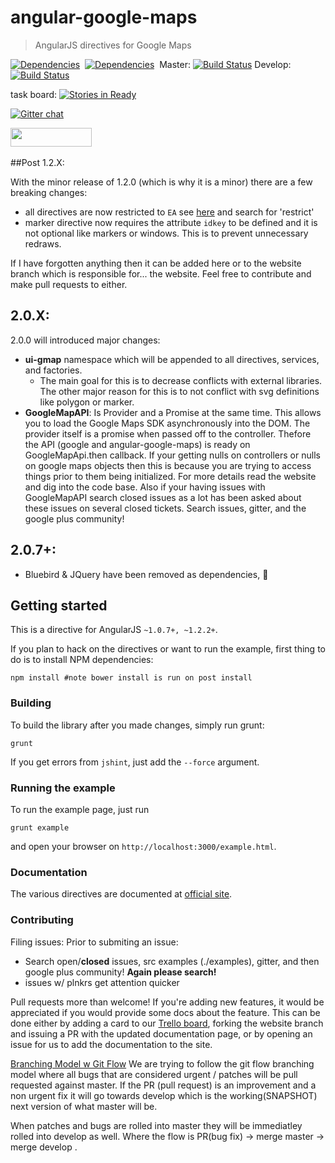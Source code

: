 # angular-google-maps

> AngularJS directives for Google Maps


[![Dependencies](https://david-dm.org/angular-ui/angular-google-maps.svg)](https://david-dm.org/angular-ui/angular-google-maps)&nbsp; 
[![Dependencies](https://david-dm.org/angular-ui/angular-google-maps/dev-status.svg)](https://david-dm.org/angular-ui/angular-google-maps)&nbsp; 
Master: [![Build Status](https://travis-ci.org/angular-ui/angular-google-maps.svg?branch=master)](https://travis-ci.org/angular-ui/angular-google-maps)
Develop: [![Build Status](https://travis-ci.org/angular-ui/angular-google-maps.svg?branch=develop)](https://travis-ci.org/angular-ui/angular-google-maps)

task board: [![Stories in Ready](https://badge.waffle.io/angular-ui/angular-google-maps.png?label=ready&title=Ready)](https://waffle.io/angular-ui/angular-google-maps)

[![Gitter chat](https://badges.gitter.im/angular-ui/angular-google-maps.svg)](https://gitter.im/angular-ui/angular-google-maps)

<img src="http://benschwarz.github.io/bower-badges/badge@2x.png?pkgname=angular-google-maps" width="130" height="30">&nbsp;

##Post 1.2.X:

With the minor release of 1.2.0 (which is why it is a minor) there are a few breaking changes:

- all directives are now restricted to ```EA``` see [here](https://docs.angularjs.org/guide/directive) and search for 'restrict'
- marker directive now requires the attribute ```idkey``` to be defined and it is not optional like markers or windows. This is to prevent unnecessary redraws.

If I have forgotten anything then it can be added here or to the website branch which is responsible for... the website. Feel free to contribute and make pull requests to either.

## 2.0.X:
2.0.0 will introduced major changes:
- **ui-gmap** namespace which will be appended to all directives, services, and factories.
  - The main goal for this is to decrease conflicts with external libraries. The other major reason for this is to not conflict with svg definitions like polygon or marker.
- **GoogleMapAPI**: Is Provider and a Promise at the same time. This allows you to load the Google Maps SDK asynchronously into the DOM. The provider itself is a promise when passed off to the controller. Thefore the API (google and angular-google-maps) is ready on GoogleMapApi.then callback. If your getting nulls on controllers or nulls on google maps objects then this is because you are trying to access things prior to them being initialized. For more details read the website and dig into the code base. Also if your having issues with GoogleMapAPI search closed issues as a lot has been asked about these issues on several closed tickets. Search issues, gitter, and the google plus community!

## 2.0.7+:
- Bluebird & JQuery have been removed as dependencies, :clap:

## Getting started
This is a directive for AngularJS `~1.0.7+, ~1.2.2+`.

If you plan to hack on the directives or want to run the example, first thing to do is to install NPM dependencies:

```shell
npm install #note bower install is run on post install 
```

### Building
To build the library after you made changes, simply run grunt:

```shell
grunt
```

If you get errors from `jshint`, just add the `--force` argument.

### Running the example
To run the example page, just run

```shell
grunt example
```

and open your browser on `http://localhost:3000/example.html`.

### Documentation
The various directives are documented at [official site](http://angular-google-maps.org).

### Contributing

Filing issues: 
 Prior to submiting an issue:
- Search open/**closed** issues, src examples (./examples), gitter, and then google plus community! **Again please search!**
- issues w/ plnkrs get attention quicker

Pull requests more than welcome! If you're adding new features, it would be appreciated if you would provide some docs about the feature. This can be done either by adding a card to our [Trello board](https://trello.com/b/WwTRrkfh/angular-google-maps), forking the website branch and issuing a PR with the updated documentation page, or by opening an issue for us to add the documentation to the site.

[Branching Model w Git Flow](http://nvie.com/posts/a-successful-git-branching-model/)
We are trying to follow the git flow branching model where all bugs that are considered urgent / patches will be pull
requested against master. If the PR (pull request) is an improvement and a non urgent fix it will go towards develop
which is the working(SNAPSHOT) next version of what master will be.

When patches and bugs are rolled into master they will be immediatley rolled into develop as well. Where the flow is
PR(bug fix) -> merge master -> merge develop .
